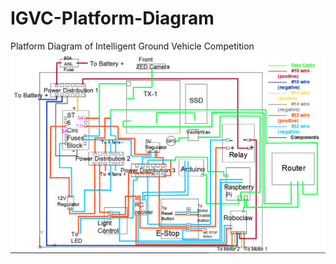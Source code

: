 # IGVC-Platform-Diagram
Platform Diagram of Intelligent Ground Vehicle Competition
![image](https://github.com/jyl957/IGVC-Platform-Diagram/blob/main/platform_diagram.png)
